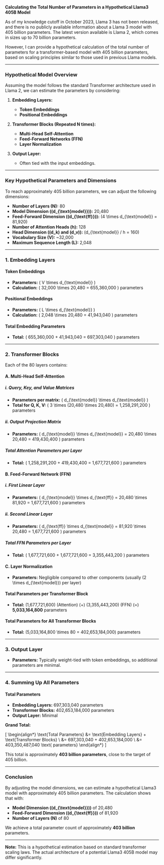 **Calculating the Total Number of Parameters in a Hypothetical Llama3 405B Model**

As of my knowledge cutoff in October 2023, Llama 3 has not been released, and there is no publicly available information about a Llama 3 model with 405 billion parameters. The latest version available is Llama 2, which comes in sizes up to 70 billion parameters.

However, I can provide a hypothetical calculation of the total number of parameters for a transformer-based model with 405 billion parameters, based on scaling principles similar to those used in previous Llama models.

---

### **Hypothetical Model Overview**

Assuming the model follows the standard Transformer architecture used in Llama 2, we can estimate the parameters by considering:

1. **Embedding Layers:**
   - **Token Embeddings**
   - **Positional Embeddings**

2. **Transformer Blocks (Repeated N times):**
   - **Multi-Head Self-Attention**
   - **Feed-Forward Networks (FFN)**
   - **Layer Normalization**

3. **Output Layer:**
   - Often tied with the input embeddings.

---

### **Key Hypothetical Parameters and Dimensions**

To reach approximately 405 billion parameters, we can adjust the following dimensions:

- **Number of Layers (N):** 80
- **Model Dimension (\(d_{\text{model}}\)):** 20,480
- **Feed-Forward Dimension (\(d_{\text{ff}}\)):** \(4 \times d_{\text{model}} = 81,920\)
- **Number of Attention Heads (h):** 128
- **Head Dimension (\(d_k\) and \(d_v\)):** \(d_{\text{model}} / h = 160\)
- **Vocabulary Size (V):** ~32,000
- **Maximum Sequence Length (L):** 2,048

---

### **1. Embedding Layers**

#### **Token Embeddings**

- **Parameters:** \( V \times d_{\text{model}} \)
- **Calculation:** \( 32,000 \times 20,480 = 655,360,000 \) parameters

#### **Positional Embeddings**

- **Parameters:** \( L \times d_{\text{model}} \)
- **Calculation:** \( 2,048 \times 20,480 = 41,943,040 \) parameters

#### **Total Embedding Parameters**

- **Total:** \( 655,360,000 + 41,943,040 = 697,303,040 \) parameters

---

### **2. Transformer Blocks**

Each of the 80 layers contains:

#### **A. Multi-Head Self-Attention**

##### **i. Query, Key, and Value Matrices**

- **Parameters per matrix:** \( d_{\text{model}} \times d_{\text{model}} \)
- **Total for Q, K, V:** \( 3 \times (20,480 \times 20,480) = 1,258,291,200 \) parameters

##### **ii. Output Projection Matrix**

- **Parameters:** \( d_{\text{model}} \times d_{\text{model}} = 20,480 \times 20,480 = 419,430,400 \) parameters

##### **Total Attention Parameters per Layer**

- **Total:** \( 1,258,291,200 + 419,430,400 = 1,677,721,600 \) parameters

#### **B. Feed-Forward Network (FFN)**

##### **i. First Linear Layer**

- **Parameters:** \( d_{\text{model}} \times d_{\text{ff}} = 20,480 \times 81,920 = 1,677,721,600 \) parameters

##### **ii. Second Linear Layer**

- **Parameters:** \( d_{\text{ff}} \times d_{\text{model}} = 81,920 \times 20,480 = 1,677,721,600 \) parameters

##### **Total FFN Parameters per Layer**

- **Total:** \( 1,677,721,600 + 1,677,721,600 = 3,355,443,200 \) parameters

#### **C. Layer Normalization**

- **Parameters:** Negligible compared to other components (usually \(2 \times d_{\text{model}}\) per layer)

#### **Total Parameters per Transformer Block**

- **Total:** \(1,677,721,600\) (Attention) \(+\) \(3,355,443,200\) (FFN) \(=\) **5,033,164,800** parameters

#### **Total Parameters for All Transformer Blocks**

- **Total:** \(5,033,164,800 \times 80 = 402,653,184,000\) parameters

---

### **3. Output Layer**

- **Parameters:** Typically weight-tied with token embeddings, so additional parameters are minimal.

---

### **4. Summing Up All Parameters**

#### **Total Parameters**

- **Embedding Layers:** 697,303,040 parameters
- **Transformer Blocks:** 402,653,184,000 parameters
- **Output Layer:** Minimal

**Grand Total:**

\[
\begin{align*}
\text{Total Parameters} &= \text{Embedding Layers} + \text{Transformer Blocks} \\
&= 697,303,040 + 402,653,184,000 \\
&= 403,350,487,040 \text{ parameters}
\end{align*}
\]

This total is approximately **403 billion parameters**, close to the target of 405 billion.

---

### **Conclusion**

By adjusting the model dimensions, we can estimate a hypothetical Llama3 model with approximately 405 billion parameters. The calculation shows that with:

- **Model Dimension (\(d_{\text{model}}\))** of 20,480
- **Feed-Forward Dimension (\(d_{\text{ff}}\))** of 81,920
- **Number of Layers (N)** of 80

We achieve a total parameter count of approximately **403 billion** parameters.

---

**Note:** This is a hypothetical estimation based on standard transformer scaling laws. The actual architecture of a potential Llama3 405B model may differ significantly.
